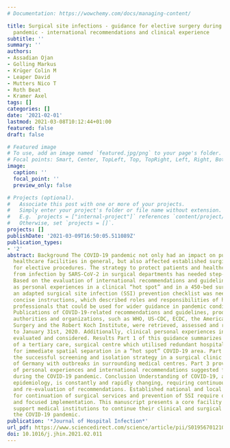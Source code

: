 ```yaml
---
# Documentation: https://wowchemy.com/docs/managing-content/

title: Surgical site infections - guidance for elective surgery during the SARS-CoV-2
  pandemic - international recommendations and clinical experience
subtitle: ''
summary: ''
authors:
- Assadian Ojan
- Golling Markus
- Krüger Colin M
- Leaper David
- Mutters Nico T
- Roth Beat
- Kramer Axel
tags: []
categories: []
date: '2021-02-01'
lastmod: 2021-03-08T10:12:44+01:00
featured: false
draft: false

# Featured image
# To use, add an image named `featured.jpg/png` to your page's folder.
# Focal points: Smart, Center, TopLeft, Top, TopRight, Left, Right, BottomLeft, Bottom, BottomRight.
image:
  caption: ''
  focal_point: ''
  preview_only: false

# Projects (optional).
#   Associate this post with one or more of your projects.
#   Simply enter your project's folder or file name without extension.
#   E.g. `projects = ["internal-project"]` references `content/project/deep-learning/index.md`.
#   Otherwise, set `projects = []`.
projects: []
publishDate: '2021-03-09T16:50:05.511089Z'
publication_types:
- '2'
abstract: Background The COVID-19 pandemic not only had an impact on public life and
  healthcare facilities in general, but also affected established surgical workflows
  for elective procedures. The strategy to protect patients and healthcare workers
  from infection by SARS-CoV-2 in surgical departments has needed step-by-step development.
  Based on the evaluation of international recommendations and guidelines, as well
  as personal experiences in a clinical “hot spot” and in a 450-bed surgical clinic,
  an adapted surgical site infection (SSI) prevention checklist was needed to develop
  concise instructions, which described roles and responsibilities of health care
  professionals that could be used for wider guidance in pandemic conditions. Method
  Publications of COVID-19-related recommendations and guidelines, produced by health
  authorities and organizations, such as WHO, US-CDC, ECDC, the American College of
  Surgery and the Robert Koch Institute, were retrieved, assessed and referenced up
  to January 31st, 2020. Additionally, clinical personal experiences in Germany were
  evaluated and considered. Results Part 1 of this guidance summarizes the experience
  of a tertiary care, surgical centre which utilised redundant hospital buildings
  for immediate spatial separation in a “hot spot” COVID-19 area. Part 2 outlines
  the successful screening and isolation strategy in a surgical clinic in a region
  of Germany with outbreaks in surrounding medical centres. Part 3 provides the synopsis
  of personal experiences and international recommendations suggested for implementation
  during the COVID-19 pandemic. Conclusion Understanding of COVID-19, and SARS-CoV-2-related
  epidemiology, is constantly and rapidly changing, requiring continuous adaptation
  and re-evaluation of recommendations. Established national and local guidelines
  for continuation of surgical services and prevention of SSI require ongoing scrutiny
  and focused implementation. This manuscript presents a core facility checklist to
  support medical institutions to continue their clinical and surgical work during
  the COVID-19 pandemic.
publication: '*Journal of Hospital Infection*'
url_pdf: https://www.sciencedirect.com/science/article/pii/S0195670121000700
doi: 10.1016/j.jhin.2021.02.011
---
```

